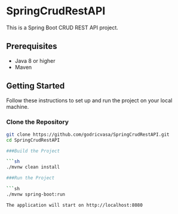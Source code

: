 # SpringCrudRestAPI

This is a Spring Boot CRUD REST API project.

## Prerequisites

- Java 8 or higher
- Maven

## Getting Started

Follow these instructions to set up and run the project on your local machine.

### Clone the Repository

```sh
git clone https://github.com/godricvasa/SpringCrudRestAPI.git
cd SpringCrudRestAPI

###Build the Project

```sh
./mvnw clean install

###Run the Project

```sh
./mvnw spring-boot:run

The application will start on http://localhost:8080
